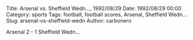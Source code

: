 Title: Arsenal vs. Sheffield Wedn…, 1992/08/29
Date: 1992/08/29 00:00
Category: sports
Tags: football, football scores, Arsenal, Sheffield Wedn…
Slug: arsenal-vs-sheffield-wedn
Author: carbonero


Arsenal 2 - 1 Sheffield Wedn…
